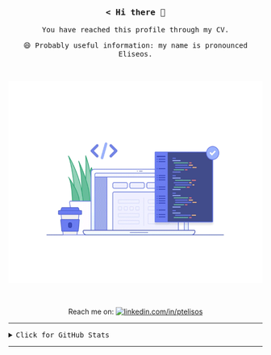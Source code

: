 <h3 align="center"><samp>< Hi there 👋 </h2>

<p align="center"><samp> You have reached this profile through my CV.</p>

<p align="center"><samp> 😄 Probably useful information: my name is pronounced Eliseos. </p>

<br>
<p align="center"> <img width="650" height="400" src="preview.gif"> </p>
<br />

<p align="center">
   Reach me on: <a href="https://linkedin.com/in/ptelisos" target="blank"> <img src="linkedin.svg"
            alt="linkedin.com/in/ptelisos" width="22px" /></a>
</p>

<hr>

<details>
    <summary><samp>Click for GitHub Stats</summary>
    <!-- GitHub stats -->
   <b><samp>⚡Note:</b> This does not represent my programming language skills. It is just what I have used most on Github
    <p align="center">
        <!-- GitHub Stats -->
        <img align="center" height="160em"
            src="https://github-readme-stats.vercel.app/api?username=ceidas&show_icons=true&hide=issues&hide_border=true&icon_color=2342122E&"
            alt="GitHub Stats" />
        <!-- Most Used Languages -->
        <img align="center" height="160em"
            src="https://github-readme-stats.vercel.app/api/top-langs/?username=ceidas&exclude_repo=KNN-Image-Classification&show_icons=true&hide_border=true&layout=compact&langs_count=8&"
            alt="Top languages" />
    </p>
    <p align="right">
       <a> <img src="https://komarev.com/ghpvc/?username=ceidas&style=flat-square" alt="profile views from connected accounts" /> </a>
    </P>
       
</details>

<hr>

<!--
**ceidas/ceidas** is a ✨ _special_ ✨ repository because its `README.md` (this file) appears on your GitHub profile.
### Hi there 👋 
Here are some ideas to get you started:

- 🔭 I’m currently working on ...
- 🌱 I’m currently learning ...
- 👯 I’m looking to collaborate on ...
- 🤔 I’m looking for help with ...
- 💬 Ask me about ...
- 📫 How to reach me: ...
- 😄 Pronouns: ...
- ⚡ Fun fact: ...
-->
